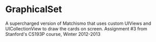 GraphicalSet
============

A supercharged version of Matchismo that uses custom UIViews and UICollectionView to draw the cards on screen. Assignment #3 from Stanford's CS193P course, Winter 2012-2013
